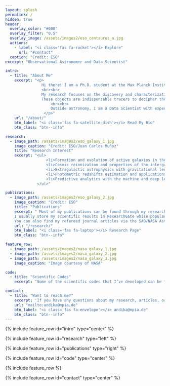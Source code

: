 ```yaml
---
layout: splash
permalink: /
hidden: true
header:
  overlay_color: "#000"
  overlay_filter: "0.5"
  overlay_image: /assets/images2/eso_centaurus_a.jpg
  actions:
    - label: "<i class='fas fa-rocket'></i> Explore"
      url: "#contact"
  caption: "Credit: ESO"
excerpt: "Observational Astronomer and Data Scientist"

intro: 
  - title: "About Me"
    excerpt: "<p>
                Hi there! I am a Ph.D. student at the Max Planck Institute for Astronomy and actively involved in the Euclid Dark Energy Mission. 
                <br><br>
                My research focuses on the discovery and characterization of the quasars in the early universe.
                These objects are indispensable tracers to decipher the build-up of the first supermassive black holes and their host galaxies, the early structure formation, and the history of cosmic reionization.
  			        <br><br>
  			        Outside astronomy, I am a Data Scientist with experience in delivering insights via data analytics and advanced machine learning for the fintech/e-commerce business, products, and market.
		         </p>"
    url: "/about/"
    btn_label: "<i class='fas fa-satellite-dish'></i> Read My Bio"
    btn_class: "btn--info"

research:
  - image_path: /assets/images2/eso_galaxy_1.jpg
    image_caption: "Credit: ESO/Juan Carlos Muñoz"
    title: "Research Interest"
    excerpt: "<ul>
                  <li>Formation and evolution of active galaxies in the early universe.</li>
                  <li>Cosmic reionization and properties of the intergalactic medium at high redshifts.</li>
                  <li>Extragalactic astrophysics with gravitational lensing.</li>
                  <li>Photometric redshifts estimation and applications.</li>
                  <li>Predictive analytics with the machine and deep learning.</li>
              </ul>"

publications:
  - image_path: /assets/images2/eso_galaxy_2.jpg
    image_caption: "Credit: ESO"
    title: "Publications"
    excerpt: " Most of my publications can be found through my research page. 
    I usually store my scientific results in ResearchGate while popular articles about astronomy were posted in XploreAstro. 
    You can also find my refereed journal articles via the SAO/NASA Astrophysics Data System ([ADS](https://ui.adsabs.harvard.edu/search/q=orcid%3A0000-0001-6102-9526&sort=date%20desc%2C%20bibcode%20desc&p_=0))."
    url: "/research/"
    btn_label: "<i class='fas fa-laptop'></i> Research Page"
    btn_class: "btn--info"

feature_row:
  - image_path: /assets/images2/nasa_galaxy_1.jpg
  - image_path: /assets/images2/nasa_galaxy_2.jpg
  - image_path: /assets/images2/nasa_galaxy_3.jpg
    image_caption: "Image courtesy of NASA"

code: 
  - title: "Scientific Codes"
    excerpt: "Some of the scientific codes that I’ve developed can be found on my [code page](/codes/)."

contact:
  - title: "Want to reach me?"
    excerpt: 'If you have any questions about my research, articles, or codes, feel free to contact me via this email. I can also be contacted informally through my social media below.'
    url: "mailto:andika@mpia.de"
    btn_label: "<i class='fas fa-envelope'></i> andika@mpia.de"
    btn_class: "btn--info"
---
```


{% include feature_row id="intro" type="center" %}

{% include feature_row id="research" type="left" %}

{% include feature_row id="publications" type="right" %}

{% include feature_row id="code" type="center" %}

{% include feature_row %}

{% include feature_row id="contact" type="center" %}
